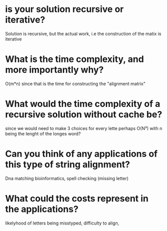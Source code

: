 # is your solution recursive or iterative?
Solution is recursive, but the actual work, i.e the construction of the matix is iterative

# What is the time complexity, and more importantly why?
O(m*n) since that is the time for constructing the "alignment matrix"

# What would the time complexity of a recursive solution without cache be?
since we would need to make 3 choices for every lette perhaps O(N³) with n being the lenght of the longes word?

# Can you think of any applications of this type of string alignment?
Dna matching bioinformatics, spell checking (missing letter)

# What could the costs represent in the applications?
likelyhood of letters being misstyped, difficulty to align, 
